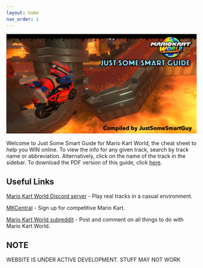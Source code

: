 ```yaml
---
layout: home
nav_order: 1
---
```


<p align="center">
  <img src="/assets/images/cover-picture-2-web.jpeg" alt="Just Some Smart Guide Banner"/>
</p>

Welcome to Just Some Smart Guide for Mario Kart World, the cheat sheet to help you WIN online. To view the info for any given track, search by track name or abbreviation. Alternatively, click on the name of the track in the sidebar. To download the PDF version of this guide, click [here](https://www.mediafire.com/file/rjfj2y5st5olq4t/Mario_Kart_World_-_Just_Some_Smart_Guide.pdf/file).

## Useful Links
[Mario Kart World Discord server](https://discord.com/invite/mario-kart-world) - Play real tracks in a casual environment.

[MKCentral](https://mkcentral.com/) - Sign up for competitive Mario Kart.

[Mario Kart World subreddit](https://www.reddit.com/r/MarioKartWorld/) - Post and comment on all things to do with Mario Kart World.

## NOTE
WEBSITE IS UNDER ACTIVE DEVELOPMENT. STUFF MAY NOT WORK
